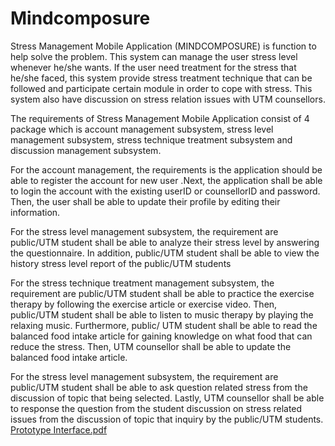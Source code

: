 # Mindcomposure

Stress Management Mobile Application (MINDCOMPOSURE) is function to help solve the problem. This system can manage the user stress level whenever he/she wants. If the user need treatment for the stress that he/she faced, this system provide stress treatment technique that can be followed and participate certain module in order to cope with stress. This system also have discussion on stress relation issues with UTM counsellors.

The requirements of Stress Management Mobile Application consist of 4 package which is account management subsystem, stress level management subsystem, stress technique treatment subsystem and discussion management subsystem.

For the account management, the requirements is the application should be able to register the account for new user .Next, the application shall be able to login the account with the existing userID or counsellorID and password. Then, the user shall be able to update their profile by editing their information.

For the stress level management subsystem, the requirement are public/UTM student shall be able to analyze their stress level by answering the questionnaire. In addition, public/UTM student shall be able to view the history stress level report of the public/UTM students

For the stress technique treatment management subsystem, the requirement are public/UTM student shall be able to practice the exercise therapy by following the exercise article or exercise video. Then, public/UTM student shall be able to listen to music therapy by playing the relaxing music. Furthermore, public/ UTM student shall be able to read the balanced food intake article for gaining knowledge on what food that can reduce the stress. Then, UTM counsellor shall be able to update the balanced food intake article.

For the stress level management subsystem, the requirement are public/UTM student shall be able to ask question related stress from the discussion of topic that being selected. Lastly, UTM counsellor shall be able to response the question from the student discussion on stress related issues from the discussion of topic that inquiry by the public/UTM students.
[Prototype Interface.pdf](https://github.com/nmssyahmi/Mindcomposure/files/10609500/Prototype.Interface.pdf)
